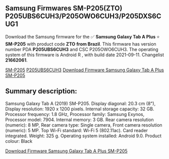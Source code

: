 <h2>Samsung Firmwares SM-P205(ZTO) P205UBS6CUH3/P205OWO6CUH3/P205DXS6CUG1</h2>
Download the Samsung firmware for the ✅ <strong>Samsung Galaxy Tab A Plus </strong> ⭐ <strong>SM-P205</strong> with product code <strong>ZTO</strong> <strong> from Brazil</strong>. This firmware has version number PDA <strong>P205UBS6CUH3</strong> and CSC P205OWO6CUH3. The operating system of this firmware is Android R , with build date 2021-09-11. Changelist <strong>21662061</strong>.


[SM-P205](https://samfirm.shop/samsung/model/SM-P205)
[P205UBS6CUH3](https://samfirm.shop/samsung/pda/P205UBS6CUH3)
[Download Firmware Samsung Galaxy Tab A Plus SM-P205](https://samfirm.shop/samsung/firmware/454935)
<h2>Summary description:</h2>
<p>Samsung Galaxy Tab A (2019) SM-P205. Display diagonal: 20.3 cm (8"), Display resolution: 1920 x 1200 pixels. Internal storage capacity: 32 GB. Processor frequency: 1.8 GHz, Processor family: Samsung Exynos, Processor model: 7904. Internal memory: 3 GB. Rear camera resolution (numeric): 8 MP, Rear camera type: Single camera, Front camera resolution (numeric): 5 MP. Top Wi-Fi standard: Wi-Fi 5 (802.11ac). Card reader integrated. Weight: 325 g. Operating system installed: Android 9.0. Product colour: Black</p>


[Download Firmware Samsung Galaxy Tab A Plus SM-P205](https://samfirm.shop/samsung/firmware/454935)
